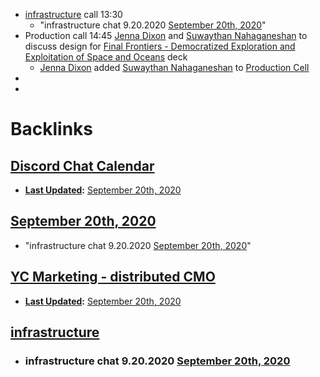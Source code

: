 - [infrastructure](<infrastructure.md>) call 13:30 
    - "infrastructure chat 9.20.2020 [September 20th, 2020](<September 20th, 2020.md>)"
- Production call 14:45 [Jenna Dixon](<Jenna Dixon.md>) and [Suwaythan Nahaganeshan](<Suwaythan Nahaganeshan.md>) to discuss design for [Final Frontiers - Democratized Exploration and Exploitation of Space and Oceans](<Final Frontiers - Democratized Exploration and Exploitation of Space and Oceans.md>) deck
    - [Jenna Dixon](<Jenna Dixon.md>) added [Suwaythan Nahaganeshan](<Suwaythan Nahaganeshan.md>) to [Production Cell](<Production Cell.md>)
- 
- 

# Backlinks
## [Discord Chat Calendar](<Discord Chat Calendar.md>)
- **[Last Updated](<Last Updated.md>):** [September 20th, 2020](<September 20th, 2020.md>)

## [September 20th, 2020](<September 20th, 2020.md>)
- "infrastructure chat 9.20.2020 [September 20th, 2020](<September 20th, 2020.md>)"

## [YC Marketing - distributed CMO](<YC Marketing - distributed CMO.md>)
- **[Last Updated](<Last Updated.md>):** [September 20th, 2020](<September 20th, 2020.md>)

## [infrastructure](<infrastructure.md>)
- ### infrastructure chat 9.20.2020 [September 20th, 2020](<September 20th, 2020.md>)

